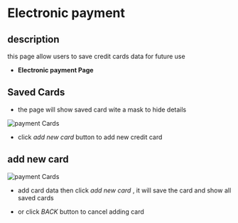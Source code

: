 # Electronic payment

## description

this page allow users to save credit cards data for future use

- **Electronic payment Page**

## Saved Cards

- the page will show saved card wite a mask to hide details

![payment Cards](/images/account/account-4-1.png)

- click _add new card_ button to add new credit card

## add new card

![payment Cards](/images/account/account-4-2.png)

- add card data then click _add new card_ , it will save the card and show all saved cards

- or click _BACK_ button to cancel adding card
